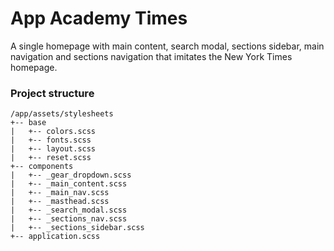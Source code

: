 # App Academy Times
A single homepage with main content, search modal, sections sidebar, main navigation and sections navigation that imitates the New York Times homepage.

### Project structure
```
/app/assets/stylesheets
+-- base
|   +-- colors.scss
|   +-- fonts.scss
|   +-- layout.scss
|   +-- reset.scss
+-- components
|   +-- _gear_dropdown.scss
|   +-- _main_content.scss
|   +-- _main_nav.scss
|   +-- _masthead.scss
|   +-- _search_modal.scss
|   +-- _sections_nav.scss
|   +-- _sections_sidebar.scss
+-- application.scss
```
